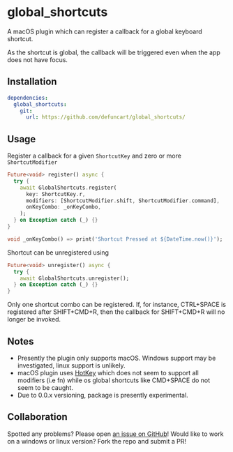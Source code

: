 # global_shortcuts

A macOS plugin which can register a callback for a global keyboard shortcut.

As the shortcut is global, the callback will be triggered even when the app does not have focus.

## Installation

```yaml
dependencies:
  global_shortcuts:
    git:
      url: https://github.com/defuncart/global_shortcuts/
```

## Usage

Register a callback for a given `ShortcutKey` and zero or more `ShortcutModifier`

```dart
Future<void> register() async {
  try {
    await GlobalShortcuts.register(
      key: ShortcutKey.r,
      modifiers: [ShortcutModifier.shift, ShortcutModifier.command],
      onKeyCombo: _onKeyCombo,
    );
  } on Exception catch (_) {}
}

void _onKeyCombo() => print('Shortcut Pressed at ${DateTime.now()}');
```

Shortcut can be unregistered using

```dart
Future<void> unregister() async {
  try {
    await GlobalShortcuts.unregister();
  } on Exception catch (_) {}
}
```

Only one shortcut combo can be registered. If, for instance, CTRL+SPACE is registered after SHIFT+CMD+R, then the callback for SHIFT+CMD+R will no longer be invoked.

## Notes

* Presently the plugin only supports macOS. Windows support may be investigated, linux support is unlikely.
* macOS plugin uses [HotKey](https://github.com/soffes/HotKey/) which does not seem to support all modifiers (i.e fn) while os global shortcuts like CMD+SPACE do not seem to be caught.
* Due to 0.0.x versioning, package is presently experimental.

## Collaboration

Spotted any problems? Please open [an issue on GitHub](https://github.com/defuncart/global_shortcuts/issues)! Would like to work on a windows or linux version? Fork the repo and submit a PR!
